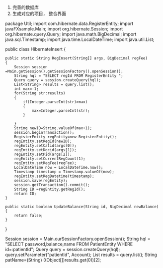 1. 完善的数据库
2. 生成对应的项目， 整合界面

package Util;
import com.hibernate.data.RegisterEntity;
import javaFXsample.Main;
import org.hibernate.Session;
import org.hibernate.query.Query;
import java.math.BigDecimal;
import java.sql.Timestamp;
import java.time.LocalDateTime;
import java.util.List;

public class HibernateInsert {

    public static String RegInsert(String[] args, BigDecimal regFee)
    {
        Session session =Main.getSession().getSessionFactory().openSession();
        String hql = "SELECT regId FROM RegisterEntity ";
        Query query = session.createQuery(hql);
        List<String> results = query.list();
        int max=-1;
        for(String str:results)
        {
            if(Integer.parseInt(str)>max)
            {
                max=Integer.parseInt(str);
            }

        }
        String newID=String.valueOf(max+1);
        session.beginTransaction();
        RegisterEntity regEntity=new RegisterEntity();
        regEntity.setRegId(newID);
        regEntity.setCatid(args[0]);
        regEntity.setDocid(args[1]);
        regEntity.setPid(args[2]);
        regEntity.setCurrentRegCount(1);
        regEntity.setRegFee(regFee);
        LocalDateTime now = LocalDateTime.now();
        Timestamp timestamp = Timestamp.valueOf(now);
        regEntity.setRegDatetime(timestamp);
        session.save(regEntity);
        session.getTransaction().commit();
        String ID =regEntity.getRegId();
        return ID;
    }

    public static boolean UpdateBalance(String id, BigDecimal newBalance)
    {
        return false;
    }
}


Session session = Main.ourSessionFactory.openSession();
String hql = "SELECT password,balance,name FROM PatientEntity  WHERE id=:patientId";
Query query = session.createQuery(hql);
query.setParameter("patientId", Account);
List results = query.list();
String patName=(String) ((Object[])results.get(0))[2];

